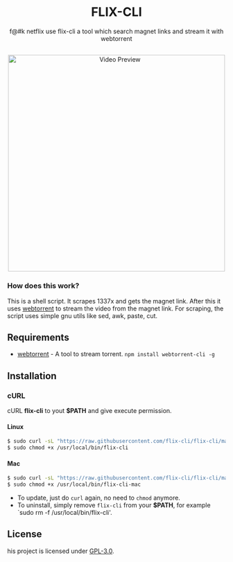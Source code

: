 <h1 align="center">FLIX-CLI</h1>
<p align="center">f@#k netflix use flix-cli a tool which search magnet links and stream it with webtorrent</p>

##
<p align="center">
<img src="https://github.com/Bugswriter/notflix/blob/master/preview.gif" alt="Video Preview" width="500px">
</p>

### How does this work?

This is a shell script. It scrapes 1337x and gets the magnet link.
After this it uses [webtorrent](https://webtorrent.io/) to stream the video from the magnet link.
For scraping, the script uses simple gnu utils like sed, awk, paste, cut.

## Requirements

* [webtorrent](https://webtorrent.io/) - A tool to stream torrent. `npm install webtorrent-cli -g`

## Installation

### cURL
cURL **flix-cli** to yout **$PATH** and give execute permission.

#### Linux

```sh
$ sudo curl -sL "https://raw.githubusercontent.com/flix-cli/flix-cli/master/flix-cli" -o /usr/local/bin/flix-cli
$ sudo chmod +x /usr/local/bin/flix-cli 
```
#### Mac

```sh
$ sudo curl -sL "https://raw.githubusercontent.com/flix-cli/flix-cli/master/flix-cli-mac" -o /usr/local/bin/flic-cli-mac
$ sudo chmod +x /usr/local/bin/flix-cli-mac
```

- To update, just do `curl` again, no need to `chmod` anymore.
- To uninstall, simply remove `flix-cli` from your **$PATH**, for example `sudo rm -f /usr/local/bin/flix-cli'.

## License
his project is licensed under [GPL-3.0](https://raw.githubusercontent.com/Illumina/licenses/master/gpl-3.0.txt).

